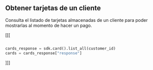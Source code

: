 ## Obtener tarjetas de un cliente

Consulta el listado de tarjetas almacenadas de un cliente para poder mostrarlas al momento de hacer un pago.

[[[
```python

cards_response = sdk.card().list_all(customer_id)
cards = cards_response["response"]

```
]]]